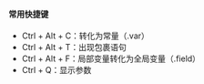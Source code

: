 ####  常用快捷键
- Ctrl + Alt + C：转化为常量（.var）
- Ctrl + Alt + T：出现包裹语句
- Ctrl + Alt + F：局部变量转化为全局变量（.field）
- Ctrl + Q：显示参数